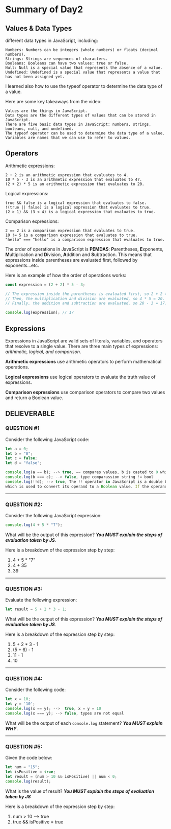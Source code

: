 
# Summary of Day2


## Values & Data Types
different data types in JavaScript, including:

    Numbers: Numbers can be integers (whole numbers) or floats (decimal numbers).
    Strings: Strings are sequences of characters.
    Booleans: Booleans can have two values: true or false.
    Null: Null is a special value that represents the absence of a value.
    Undefined: Undefined is a special value that represents a value that has not been assigned yet.

I learned also how to use the typeof operator to determine the data type of a value.

Here are some key takeaways from the video:

    Values are the things in JavaScript.
    Data types are the different types of values that can be stored in JavaScript.
    There are five basic data types in JavaScript: numbers, strings, booleans, null, and undefined.
    The typeof operator can be used to determine the data type of a value.
    Variables are names that we can use to refer to values.

## Operators

Arithmetic expressions:
```
2 + 2 is an arithmetic expression that evaluates to 4.
10 * 5 - 3 is an arithmetic expression that evaluates to 47.
(2 + 2) * 5 is an arithmetic expression that evaluates to 20.
```
Logical expressions:
```
true && false is a logical expression that evaluates to false.
!(true || false) is a logical expression that evaluates to true.
(2 > 1) && (3 < 4) is a logical expression that evaluates to true.
```
Comparison expressions:
```
2 == 2 is a comparison expression that evaluates to true.
10 != 5 is a comparison expression that evaluates to true.
"hello" === "hello" is a comparison expression that evaluates to true.
```

The order of operations in JavaScript is **PEMDAS**: **P**arentheses, **E**xponents, **M**ultiplication and **D**ivision, 
**A**ddition and **S**ubtraction. This means that expressions inside parentheses are evaluated first, followed by exponents...etc.

Here is an example of how the order of operations works:
```js
const expression = (2 + 2) * 5 - 3;

// The expression inside the parentheses is evaluated first, so 2 + 2 = 4.
// Then, the multiplication and division are evaluated, so 4 * 5 = 20.
// Finally, the addition and subtraction are evaluated, so 20 - 3 = 17.

console.log(expression); // 17
```
## Expressions

Expressions in JavaScript are valid sets of literals, variables, and operators that resolve to a single value.
There are three main types of expressions: _arithmetic, logical, and comparison._

**Arithmetic expressions** use arithmetic operators to perform mathematical operations.

**Logical expressions** use logical operators to evaluate the truth value of expressions.

**Comparison expressions** use comparison operators to compare two values and return a Boolean value.

## DELIEVERABLE

### QUESTION #1

Consider the following JavaScript code:

```javascript
let a = 0;
let b = "0";
let c = false;
let d = "false";

console.log(a == b); --> true, == compares values, b is casted to 0 which is equals to a
console.log(b === c); --> false, type comparassion string != bool
console.log(!!d); --> true, The !! operator in JavaScript is a double bang operator,
which is used to convert its operand to a Boolean value. If the operand is truthy, the double bang operator will return true, and if the operand is falsy, the double bang operator will return false.
```
-------------------------------------------------------------------

### QUESTION #2:


Consider the following JavaScript expression:

```javascript
console.log(4 + 5 * "7");
```

What will be the output of this expression? **_You MUST explain the steps of evaluation taken by JS_**.

Here is a breakdown of the expression step by step:

1. 4 + 5 * "7"
2. 4 + 35
3. 39

-------------------------------------------------------------------

### QUESTION #3:

Evaluate the following expression:

```javascript
let result = 5 + 2 * 3 - 1;
```

What will be the output of this expression? **_You MUST explain the steps of evaluation taken by JS_**.

Here is a breakdown of the expression step by step:
1. 5 + 2 * 3 - 1
2. (5 + 6) - 1
3. 11 - 1
4. 10
-------------------------------------------------------------------

### QUESTION #4:

Consider the following code:

```javascript
let x = 10;
let y = '10';
console.log(x == y); -->  true, x = y = 10
console.log(x === y); --> false, types are not equal
```
What will be the output of each `console.log` statement? **_You MUST explain WHY_**.

-------------------------------------------------------------------

### QUESTION #5:

Given the code below:

```javascript
let num = "15";
let isPositive = true;
let result = (num > 10 && isPositive) || num < 0;
console.log(result);
```

What is the value of result? **_You MUST explain the steps of evaluation taken by JS_**

Here is a breakdown of the expression step by step:
1. num > 10 --> true
2. true && isPositive = true